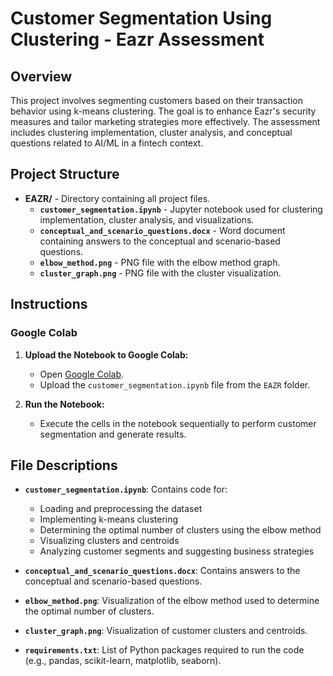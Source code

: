 # Customer Segmentation Using Clustering - Eazr Assessment

## Overview
This project involves segmenting customers based on their transaction behavior using k-means clustering. The goal is to enhance Eazr's security measures and tailor marketing strategies more effectively. The assessment includes clustering implementation, cluster analysis, and conceptual questions related to AI/ML in a fintech context.

## Project Structure
- **EAZR/** - Directory containing all project files.
  - **`customer_segmentation.ipynb`** - Jupyter notebook used for clustering implementation, cluster analysis, and visualizations.
  - **`conceptual_and_scenario_questions.docx`** - Word document containing answers to the conceptual and scenario-based questions.
  - **`elbow_method.png`** - PNG file with the elbow method graph.
  - **`cluster_graph.png`** - PNG file with the cluster visualization.

## Instructions

### Google Colab
1. **Upload the Notebook to Google Colab:**
   - Open [Google Colab](https://colab.research.google.com/).
   - Upload the `customer_segmentation.ipynb` file from the `EAZR` folder.

2. **Run the Notebook:**
   - Execute the cells in the notebook sequentially to perform customer segmentation and generate results.
     
## File Descriptions

- **`customer_segmentation.ipynb`**: Contains code for:
  - Loading and preprocessing the dataset
  - Implementing k-means clustering
  - Determining the optimal number of clusters using the elbow method
  - Visualizing clusters and centroids
  - Analyzing customer segments and suggesting business strategies

- **`conceptual_and_scenario_questions.docx`**: Contains answers to the conceptual and scenario-based questions.

- **`elbow_method.png`**: Visualization of the elbow method used to determine the optimal number of clusters.

- **`cluster_graph.png`**: Visualization of customer clusters and centroids.

- **`requirements.txt`**: List of Python packages required to run the code (e.g., pandas, scikit-learn, matplotlib, seaborn).

